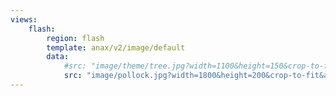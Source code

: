 ```yaml
---
views:
    flash:
        region: flash
        template: anax/v2/image/default
        data:
            #src: "image/theme/tree.jpg?width=1100&height=150&crop-to-fit&area=0,0,30,0"
            src: "image/pollock.jpg?width=1800&height=200&crop-to-fit&area=10,10,0,10"
---
```

